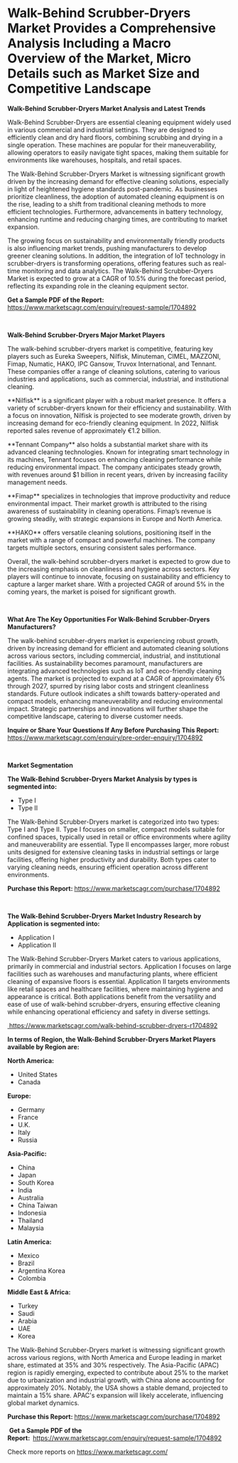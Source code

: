 <p><h1>Walk-Behind Scrubber-Dryers Market Provides a Comprehensive Analysis Including a Macro Overview of the Market, Micro Details such as Market Size and Competitive Landscape</h1></p><p><strong>Walk-Behind Scrubber-Dryers Market Analysis and Latest Trends</strong></p>
<p><p>Walk-Behind Scrubber-Dryers are essential cleaning equipment widely used in various commercial and industrial settings. They are designed to efficiently clean and dry hard floors, combining scrubbing and drying in a single operation. These machines are popular for their maneuverability, allowing operators to easily navigate tight spaces, making them suitable for environments like warehouses, hospitals, and retail spaces.</p><p>The Walk-Behind Scrubber-Dryers Market is witnessing significant growth driven by the increasing demand for effective cleaning solutions, especially in light of heightened hygiene standards post-pandemic. As businesses prioritize cleanliness, the adoption of automated cleaning equipment is on the rise, leading to a shift from traditional cleaning methods to more efficient technologies. Furthermore, advancements in battery technology, enhancing runtime and reducing charging times, are contributing to market expansion.</p><p>The growing focus on sustainability and environmentally friendly products is also influencing market trends, pushing manufacturers to develop greener cleaning solutions. In addition, the integration of IoT technology in scrubber-dryers is transforming operations, offering features such as real-time monitoring and data analytics. The Walk-Behind Scrubber-Dryers Market is expected to grow at a CAGR of 10.5% during the forecast period, reflecting its expanding role in the cleaning equipment sector.</p></p>
<p><strong>Get a Sample PDF of the Report:&nbsp;</strong> <a href="https://www.marketscagr.com/enquiry/request-sample/1704892?utm_campaign=2822&utm_medium=2&utm_source=Github&utm_content=ia&utm_term=27032025&utm_id=walk-behind-scrubber-dryers">https://www.marketscagr.com/enquiry/request-sample/1704892</a></p>
<p>&nbsp;</p>
<p><strong>Walk-Behind Scrubber-Dryers Major Market Players</strong></p>
<p><p>The walk-behind scrubber-dryers market is competitive, featuring key players such as Eureka Sweepers, Nilfisk, Minuteman, CIMEL, MAZZONI, Fimap, Numatic, HAKO, IPC Gansow, Truvox International, and Tennant. These companies offer a range of cleaning solutions, catering to various industries and applications, such as commercial, industrial, and institutional cleaning.</p><p>**Nilfisk** is a significant player with a robust market presence. It offers a variety of scrubber-dryers known for their efficiency and sustainability. With a focus on innovation, Nilfisk is projected to see moderate growth, driven by increasing demand for eco-friendly cleaning equipment. In 2022, Nilfisk reported sales revenue of approximately €1.2 billion.</p><p>**Tennant Company** also holds a substantial market share with its advanced cleaning technologies. Known for integrating smart technology in its machines, Tennant focuses on enhancing cleaning performance while reducing environmental impact. The company anticipates steady growth, with revenues around $1 billion in recent years, driven by increasing facility management needs.</p><p>**Fimap** specializes in technologies that improve productivity and reduce environmental impact. Their market growth is attributed to the rising awareness of sustainability in cleaning operations. Fimap’s revenue is growing steadily, with strategic expansions in Europe and North America.</p><p>**HAKO** offers versatile cleaning solutions, positioning itself in the market with a range of compact and powerful machines. The company targets multiple sectors, ensuring consistent sales performance.</p><p>Overall, the walk-behind scrubber-dryers market is expected to grow due to the increasing emphasis on cleanliness and hygiene across sectors. Key players will continue to innovate, focusing on sustainability and efficiency to capture a larger market share. With a projected CAGR of around 5% in the coming years, the market is poised for significant growth.</p></p>
<p>&nbsp;</p>
<p><strong>What Are The Key Opportunities For Walk-Behind Scrubber-Dryers Manufacturers?</strong></p>
<p><p>The walk-behind scrubber-dryers market is experiencing robust growth, driven by increasing demand for efficient and automated cleaning solutions across various sectors, including commercial, industrial, and institutional facilities. As sustainability becomes paramount, manufacturers are integrating advanced technologies such as IoT and eco-friendly cleaning agents. The market is projected to expand at a CAGR of approximately 6% through 2027, spurred by rising labor costs and stringent cleanliness standards. Future outlook indicates a shift towards battery-operated and compact models, enhancing maneuverability and reducing environmental impact. Strategic partnerships and innovations will further shape the competitive landscape, catering to diverse customer needs.</p></p>
<p><strong>Inquire or Share Your Questions If Any Before Purchasing This Report:</strong> <a href="https://www.marketscagr.com/enquiry/pre-order-enquiry/1704892?utm_campaign=2822&utm_medium=2&utm_source=Github&utm_content=ia&utm_term=27032025&utm_id=walk-behind-scrubber-dryers">https://www.marketscagr.com/enquiry/pre-order-enquiry/1704892</a></p>
<p>&nbsp;</p>
<p><strong>Market Segmentation</strong></p>
<p><strong>The Walk-Behind Scrubber-Dryers Market Analysis by types is segmented into:</strong></p>
<p><ul><li>Type I</li><li>Type II</li></ul></p>
<p><p>The Walk-Behind Scrubber-Dryers market is categorized into two types: Type I and Type II. Type I focuses on smaller, compact models suitable for confined spaces, typically used in retail or office environments where agility and maneuverability are essential. Type II encompasses larger, more robust units designed for extensive cleaning tasks in industrial settings or large facilities, offering higher productivity and durability. Both types cater to varying cleaning needs, ensuring efficient operation across different environments.</p></p>
<p><strong>Purchase this Report:&nbsp;</strong><a href="https://www.marketscagr.com/purchase/1704892?utm_campaign=2822&utm_medium=2&utm_source=Github&utm_content=ia&utm_term=27032025&utm_id=walk-behind-scrubber-dryers">https://www.marketscagr.com/purchase/1704892</a></p>
<p>&nbsp;</p>
<p><strong>The Walk-Behind Scrubber-Dryers Market Industry Research by Application is segmented into:</strong></p>
<p><ul><li>Application I</li><li>Application II</li></ul></p>
<p><p>The Walk-Behind Scrubber-Dryers Market caters to various applications, primarily in commercial and industrial sectors. Application I focuses on large facilities such as warehouses and manufacturing plants, where efficient cleaning of expansive floors is essential. Application II targets environments like retail spaces and healthcare facilities, where maintaining hygiene and appearance is critical. Both applications benefit from the versatility and ease of use of walk-behind scrubber-dryers, ensuring effective cleaning while enhancing operational efficiency and safety in diverse settings.</p></p>
<p><a href="https://www.marketscagr.com/walk-behind-scrubber-dryers-r1704892?utm_campaign=2822&utm_medium=2&utm_source=Github&utm_content=ia&utm_term=27032025&utm_id=walk-behind-scrubber-dryers">&nbsp;https://www.marketscagr.com/walk-behind-scrubber-dryers-r1704892</a></p>
<p><strong>In terms of Region, the Walk-Behind Scrubber-Dryers Market Players available by Region are:</strong></p>
<p>
    <p> <strong> North America: </strong>
        <ul>
            <li>United States</li>
            <li>Canada</li>
        </ul>
        </p> 
    <p> <strong> Europe: </strong>
        <ul>
            <li>Germany</li>
            <li>France</li>
            <li>U.K.</li>
            <li>Italy</li>
            <li>Russia</li>
        </ul>
        </p> 
    <p> <strong> Asia-Pacific: </strong>
        <ul>
            <li>China</li>
            <li>Japan</li>
            <li>South Korea</li>
            <li>India</li>
            <li>Australia</li>
            <li>China Taiwan</li>
            <li>Indonesia</li>
            <li>Thailand</li>
            <li>Malaysia</li>
        </ul>
        </p> 
    <p> <strong> Latin America: </strong>
        <ul>
            <li>Mexico</li>
            <li>Brazil</li>
            <li>Argentina Korea</li>
            <li>Colombia</li>
        </ul>
        </p> 
    <p> <strong> Middle East & Africa: </strong>
        <ul>
            <li>Turkey</li>
            <li>Saudi</li>
            <li>Arabia</li>
            <li>UAE</li>
            <li>Korea</li>
        </ul>
    </p>
    </p>
<p><p>The Walk-Behind Scrubber-Dryers market is witnessing significant growth across various regions, with North America and Europe leading in market share, estimated at 35% and 30% respectively. The Asia-Pacific (APAC) region is rapidly emerging, expected to contribute about 25% to the market due to urbanization and industrial growth, with China alone accounting for approximately 20%. Notably, the USA shows a stable demand, projected to maintain a 15% share. APAC's expansion will likely accelerate, influencing global market dynamics.</p></p>
<p><strong>Purchase this Report: </strong><a href="https://www.marketscagr.com/purchase/1704892?utm_campaign=2822&utm_medium=2&utm_source=Github&utm_content=ia&utm_term=27032025&utm_id=walk-behind-scrubber-dryers">https://www.marketscagr.com/purchase/1704892</a></p>
<p>&nbsp;<strong>Get a Sample PDF of the Report:&nbsp;&nbsp;</strong><a href="https://www.marketscagr.com/enquiry/request-sample/1704892?utm_campaign=2822&utm_medium=2&utm_source=Github&utm_content=ia&utm_term=27032025&utm_id=walk-behind-scrubber-dryers">https://www.marketscagr.com/enquiry/request-sample/1704892</a></p>
<p><strong></strong></p>
<p>Check more reports on <a href="https://www.marketscagr.com/?utm_campaign=2822&utm_medium=2&utm_source=Github&utm_content=ia&utm_term=27032025&utm_id=walk-behind-scrubber-dryers">https://www.marketscagr.com/</a></p>